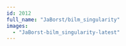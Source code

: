 ```yaml
---
id: 2012
full_name: "JaBorst/bilm_singularity"
images: 
  - "JaBorst-bilm_singularity-latest"
---
```

